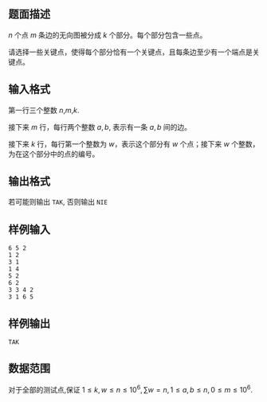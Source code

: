 ## 题面描述

$n$ 个点 $m$ 条边的无向图被分成 $k$ 个部分。每个部分包含一些点。

请选择一些关键点，使得每个部分恰有一个关键点，且每条边至少有一个端点是关键点。

## 输入格式

第一行三个整数 $n$,$m$,$k$.

接下来 $m$ 行，每行两个整数 $a,b$, 表示有一条 $a,b$ 间的边。

接下来 $k$ 行，每行第一个整数为 $w$，表示这个部分有 $w$ 个点；接下来 $w$ 个整数，为在这个部分中的点的编号。

## 输出格式

若可能则输出 `TAK`, 否则输出 `NIE`

## 样例输入

```
6 5 2
1 2
3 1
1 4
5 2
6 2
3 3 4 2
3 1 6 5
```

## 样例输出
```
TAK
```

## 数据范围

对于全部的测试点,保证 $1 \leq k, w \leq n \leq 10^6, \sum w = n, 1 \leq a,b \leq n, 0 \leq m \leq 10^6$.
